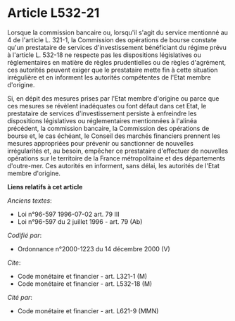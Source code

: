 # Article L532-21

Lorsque la commission bancaire ou, lorsqu'il s'agit du service mentionné au 4 de l'article L. 321-1, la Commission des
opérations de bourse constate qu'un prestataire de services d'investissement bénéficiant du régime prévu à l'article L.
532-18 ne respecte pas les dispositions législatives ou réglementaires en matière de règles prudentielles ou de règles
d'agrément, ces autorités peuvent exiger que le prestataire mette fin à cette situation irrégulière et en informent les
autorités compétentes de l'Etat membre d'origine.

Si, en dépit des mesures prises par l'Etat membre d'origine ou parce que ces mesures se révèlent inadéquates ou font défaut
dans cet Etat, le prestataire de services d'investissement persiste à enfreindre les dispositions législatives ou
réglementaires mentionnées à l'alinéa précédent, la commission bancaire, la Commission des opérations de bourse et, le cas
échéant, le Conseil des marchés financiers prennent les mesures appropriées pour prévenir ou sanctionner de nouvelles
irrégularités et, au besoin, empêcher ce prestataire d'effectuer de nouvelles opérations sur le territoire de la France
métropolitaine et des départements d'outre-mer. Ces autorités en informent, sans délai, les autorités de l'Etat membre
d'origine.

**Liens relatifs à cet article**

_Anciens textes_:

  - Loi n°96-597 1996-07-02 art. 79 III
  - Loi n°96-597 du 2 juillet 1996 - art. 79 (Ab)

_Codifié par_:

  - Ordonnance n°2000-1223 du 14 décembre 2000 (V)

_Cite_:

  - Code monétaire et financier - art. L321-1 (M)
  - Code monétaire et financier - art. L532-18 (M)

_Cité par_:

  - Code monétaire et financier - art. L621-9 (MMN)
